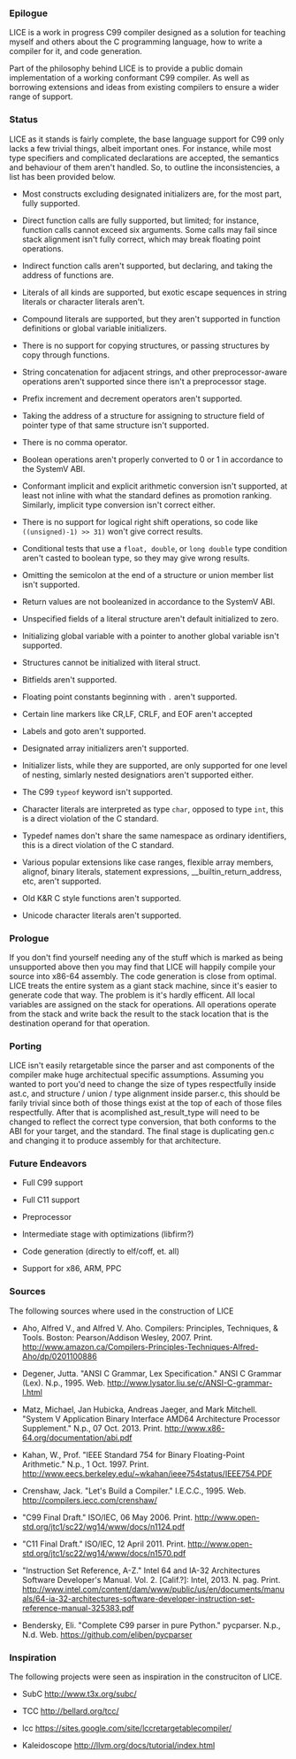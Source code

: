 ### Epilogue
LICE is a work in progress C99 compiler designed as a solution for
teaching myself and others about the C programming language, how to
write a compiler for it, and code generation.

Part of the philosophy behind LICE is to provide a public domain
implementation of a working conformant C99 compiler. As well as borrowing
extensions and ideas from existing compilers to ensure a wider range of
support.

### Status
LICE as it stands is fairly complete, the base language support for C99
only lacks a few trivial things, albeit important ones. For instance, while
most type specifiers and complicated declarations are accepted, the semantics
and behaviour of them aren't handled. So, to outline the inconsistencies,
a list has been provided below.

-   Most constructs excluding designated initializers are, for the most part,
    fully supported.

-   Direct function calls are fully supported, but limited; for instance,
    function calls cannot exceed six arguments. Some calls may fail since
    stack alignment isn't fully correct, which may break floating point
    operations.

-   Indirect function calls aren't supported, but declaring, and taking
    the address of functions are.

-   Literals of all kinds are supported, but exotic escape sequences in
    string literals or character literals aren't.

-   Compound literals are supported, but they aren't supported in function
    definitions or global variable initializers.

-   There is no support for copying structures, or passing structures by
    copy through functions.

-   String concatenation for adjacent strings, and other preprocessor-aware
    operations aren't supported since there isn't a preprocessor stage.

-   Prefix increment and decrement operators aren't supported.

-   Taking the address of a structure for assigning to structure field of pointer
    type of that same structure isn't supported.

-   There is no comma operator.

-   Boolean operations aren't properly converted to 0 or 1 in accordance
    to the SystemV ABI.

-   Conformant implicit and explicit arithmetic conversion isn't supported,
    at least not inline with what the standard defines as promotion ranking.
    Similarly, implicit type conversion isn't correct either.

-   There is no support for logical right shift operations, so code like
    `((unsigned)-1) >> 31)` won't give correct results.

-   Conditional tests that use a `float, double`, or `long double` type
    condition aren't casted to boolean type, so they may give wrong
    results.

-   Omitting the semicolon at the end of a structure or union member list
    isn't supported.

-   Return values are not booleanized in accordance to the SystemV ABI.

-   Unspecified fields of a literal structure aren't default initialized
    to zero.

-   Initializing global variable with a pointer to another global variable
    isn't supported.

-   Structures cannot be initialized with literal struct.

-   Bitfields aren't supported.

-   Floating point constants beginning with `.` aren't supported.

-   Certain line markers like CR,LF, CRLF, and EOF aren't accepted

-   Labels and goto aren't supported.

-   Designated array initializers aren't supported.

-   Initializer lists, while they are supported, are only supported for one
    level of nesting, simlarly nested designatiors aren't supported either.

-   The C99 `typeof` keyword isn't supported.

-   Character literals are interpreted as type `char`, opposed to type `int`,
    this is a direct violation of the C standard.

-   Typedef names don't share the same namespace as ordinary identifiers, this
    is a direct violation of the C standard.

-   Various popular extensions like case ranges, flexible array members, alignof,
    binary literals, statement expressions, __builtin_return_address, etc,
    aren't supported.

-   Old K&R C style functions aren't supported.

-   Unicode character literals aren't supported.

### Prologue
If you don't find yourself needing any of the stuff which is marked as being
unsupported above then you may find that LICE will happily compile your
source into x86-64 assembly. The code generation is close from optimal.
LICE treats the entire system as a giant stack machine, since it's easier
to generate code that way. The problem is it's hardly efficent. All local
variables are assigned on the stack for operations. All operations operate
from the stack and write back the result to the stack location that is
the destination operand for that operation.

### Porting
LICE isn't easily retargetable since the parser and ast components of the
compiler make huge architectual specific assumptions. Assuming you wanted
to port you'd need to change the size of types respectfully inside ast.c,
and structure / union / type alignment inside parser.c, this should be farily
trivial since both of those things exist at the top of each of those files
respectfully. After that is acomplished ast_result_type will need to be
changed to reflect the correct type conversion, that both conforms to
the ABI for your target, and the standard. The final stage is duplicating
gen.c and changing it to produce assembly for that architecture.


### Future Endeavors
-   Full C99 support

-   Full C11 support

-   Preprocessor

-   Intermediate stage with optimizations (libfirm?)

-   Code generation (directly to elf/coff, et. all)

-   Support for x86, ARM, PPC

### Sources
The following sources where used in the construction of LICE

-   Aho, Alfred V., and Alfred V. Aho. Compilers: Principles, Techniques, & Tools. Boston: Pearson/Addison Wesley, 2007. Print.
    http://www.amazon.ca/Compilers-Principles-Techniques-Alfred-Aho/dp/0201100886

-   Degener, Jutta. "ANSI C Grammar, Lex Specification." ANSI C Grammar (Lex). N.p., 1995. Web.
    http://www.lysator.liu.se/c/ANSI-C-grammar-l.html

-   Matz, Michael, Jan Hubicka, Andreas Jaeger, and Mark Mitchell. "System V Application Binary Interface AMD64 Architecture Processor Supplement." N.p., 07 Oct. 2013. Print.
    http://www.x86-64.org/documentation/abi.pdf

-   Kahan, W., Prof. "IEEE Standard 754 for Binary Floating-Point Arithmetic." N.p., 1 Oct. 1997. Print.
    http://www.eecs.berkeley.edu/~wkahan/ieee754status/IEEE754.PDF

-   Crenshaw, Jack. "Let's Build a Compiler." I.E.C.C., 1995. Web.
    http://compilers.iecc.com/crenshaw/

-   "C99 Final Draft." ISO/IEC, 06 May 2006. Print.
    http://www.open-std.org/jtc1/sc22/wg14/www/docs/n1124.pdf

-   "C11 Final Draft." ISO/IEC, 12 April 2011. Print.
    http://www.open-std.org/jtc1/sc22/wg14/www/docs/n1570.pdf

-   "Instruction Set Reference, A-Z." Intel 64 and IA-32 Architectures Software Developer's Manual. Vol. 2. [Calif.?]: Intel, 2013. N. pag. Print.
    http://www.intel.com/content/dam/www/public/us/en/documents/manuals/64-ia-32-architectures-software-developer-instruction-set-reference-manual-325383.pdf

-   Bendersky, Eli. "Complete C99 parser in pure Python." pycparser. N.p., N.d. Web.
    https://github.com/eliben/pycparser

### Inspiration
The following projects were seen as inspiration in the construciton of
LICE.

-   SubC
    http://www.t3x.org/subc/

-   TCC
    http://bellard.org/tcc/

-   lcc
    https://sites.google.com/site/lccretargetablecompiler/

-   Kaleidoscope
    http://llvm.org/docs/tutorial/index.html

